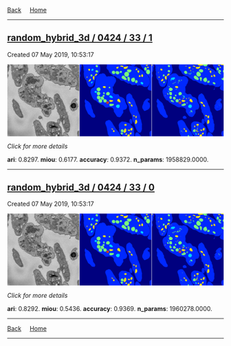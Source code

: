 
[Back](..)&nbsp;&nbsp;&nbsp;&nbsp;&nbsp;[Home](https://leapmanlab.github.io/snapshots)

---

<div class="summary"><a href="1"><h2>random_hybrid_3d / 0424 / 33 / 1</h2></a><p>Created 07 May 2019, 10:53:17
</p><a href="1"><img src="1/media/summary.png" align="center"></a><p>
<i>Click for more details</i>
</p></div>

**ari**: 0.8297. **miou**: 0.6177. **accuracy**: 0.9372. **n_params**: 1958829.0000. 

---

<div class="summary"><a href="0"><h2>random_hybrid_3d / 0424 / 33 / 0</h2></a><p>Created 07 May 2019, 10:53:17
</p><a href="0"><img src="0/media/summary.png" align="center"></a><p>
<i>Click for more details</i>
</p></div>

**ari**: 0.8292. **miou**: 0.5436. **accuracy**: 0.9369. **n_params**: 1960278.0000. 

---

[Back](..)&nbsp;&nbsp;&nbsp;&nbsp;&nbsp;[Home](https://leapmanlab.github.io/snapshots)

---